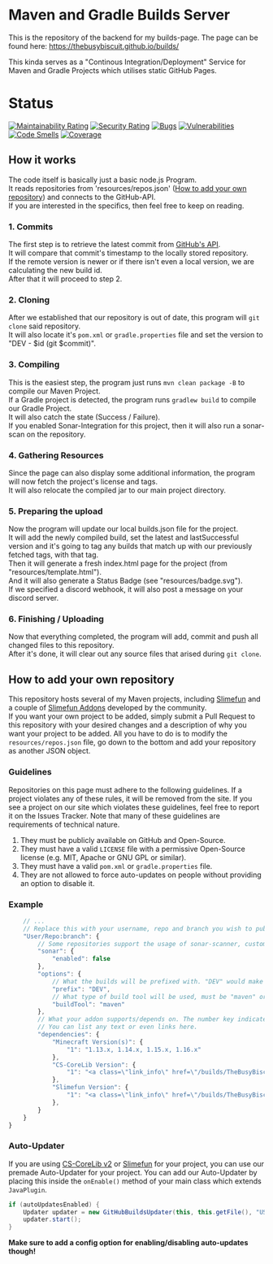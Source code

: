 # Maven and Gradle Builds Server
This is the repository of the backend for my builds-page.
The page can be found here: https://thebusybiscuit.github.io/builds/

This kinda serves as a "Continous Integration/Deployment" Service for Maven and Gradle Projects which utilises static GitHub Pages.

# Status
[![Maintainability Rating](https://sonarcloud.io/api/project_badges/measure?project=TheBusyBiscuit_builds&metric=sqale_rating)](https://sonarcloud.io/dashboard?id=TheBusyBiscuit_builds)
[![Security Rating](https://sonarcloud.io/api/project_badges/measure?project=TheBusyBiscuit_builds&metric=security_rating)](https://sonarcloud.io/dashboard?id=TheBusyBiscuit_builds)
[![Bugs](https://sonarcloud.io/api/project_badges/measure?project=TheBusyBiscuit_builds&metric=bugs)](https://sonarcloud.io/dashboard?id=TheBusyBiscuit_builds)
[![Vulnerabilities](https://sonarcloud.io/api/project_badges/measure?project=TheBusyBiscuit_builds&metric=vulnerabilities)](https://sonarcloud.io/dashboard?id=TheBusyBiscuit_builds)
[![Code Smells](https://sonarcloud.io/api/project_badges/measure?project=TheBusyBiscuit_builds&metric=code_smells)](https://sonarcloud.io/dashboard?id=TheBusyBiscuit_builds)
[![Coverage](https://sonarcloud.io/api/project_badges/measure?project=TheBusyBiscuit_builds&metric=coverage)](https://sonarcloud.io/dashboard?id=TheBusyBiscuit_builds)


## How it works
The code itself is basically just a basic node.js Program.<br>
It reads repositories from 'resources/repos.json' ([How to add your own repository](#how-to-add-your-own-repository)) and connects to the GitHub-API.<br>
If you are interested in the specifics, then feel free to keep on reading.<br>

### 1. Commits
The first step is to retrieve the latest commit from [GitHub's API](https://developer.github.com/v3/repos/commits/).<br>
It will compare that commit's timestamp to the locally stored repository.<br>
If the remote version is newer or if there isn't even a local version, we are calculating the new build id.<br>
After that it will proceed to step 2.<br>

### 2. Cloning
After we established that our repository is out of date, this program will ```git clone``` said repository.<br>
It will also locate it's `pom.xml` or `gradle.properties` file and set the version to "DEV - $id (git $commit)".<br>

### 3. Compiling
This is the easiest step, the program just runs ```mvn clean package -B``` to compile our Maven Project.<br>
If a Gradle project is detected, the program runs ```gradlew build``` to compile our Gradle Project.<br>
It will also catch the state (Success / Failure).<br>
If you enabled Sonar-Integration for this project, then it will also run a sonar-scan on the repository.<br>

### 4. Gathering Resources
Since the page can also display some additional information, the program will now fetch the project's license and tags.<br>
It will also relocate the compiled jar to our main project directory.<br>

### 5. Preparing the upload
Now the program will update our local builds.json file for the project.<br>
It will add the newly compiled build, set the latest and lastSuccessful version 
and it's going to tag any builds that match up with our previously fetched tags, with that tag.<br>
Then it will generate a fresh index.html page for the project (from "resources/template.html").<br>
And it will also generate a Status Badge (see "resources/badge.svg").<br>
If we specified a discord webhook, it will also post a message on your discord server.<br>

### 6. Finishing / Uploading
Now that everything completed, the program will add, commit and push all changed files to this repository.<br>
After it's done, it will clear out any source files that arised during ```git clone```.<br>

## How to add your own repository
This repository hosts several of my Maven projects, including [Slimefun](https://github.com/Slimefun/Slimefun4) and a couple of [Slimefun Addons](https://github.com/Slimefun/Slimefun4/wiki/Addons) developed by the community.<br>
If you want your own project to be added, simply submit a Pull Request to this repository with your desired changes and a description of why you want your project to be added.
All you have to do is to modify the `resources/repos.json` file, go down to the bottom and add your repository as another JSON object.

### Guidelines
Repositories on this page must adhere to the following guidelines.
If a project violates any of these rules, it will be removed from the site.
If you see a project on our site which violates these guidelines, feel free to report it on the Issues Tracker.
Note that many of these guidelines are requirements of technical nature.

1. They must be publicly available on GitHub and Open-Source.
2. They must have a valid `LICENSE` file with a permissive Open-Source license (e.g. MIT, Apache or GNU GPL or similar).
3. They must have a valid `pom.xml` or `gradle.properties` file.
4. They are not allowed to force auto-updates on people without providing an option to disable it.

### Example
```javascript
    // ...
    // Replace this with your username, repo and branch you wish to publish. For example: AwesomeUser/CoolAddon:main
    "User/Repo:branch": {
        // Some repositories support the usage of sonar-scanner, custom repositories cannot have this feature though (yet)
        "sonar": {
            "enabled": false
        },        
        "options": {
            // What the builds will be prefixed with. "DEV" would make builds like "CoolAddon - DEV 1 (githash)"
            "prefix": "DEV",
            // What type of build tool will be used, must be "maven" or "gradle"
            "buildTool": "maven"
        },
        // What your addon supports/depends on. The number key indicates the minium build.
        // You can list any text or even links here.
        "dependencies": {
            "Minecraft Version(s)": {
                "1": "1.13.x, 1.14.x, 1.15.x, 1.16.x"
            },
            "CS-CoreLib Version": {
                "1": "<a class=\"link_info\" href=\"/builds/TheBusyBiscuit/CS-CoreLib/master/#100\">dev #100</a>"
            },
            "Slimefun Version": {
                "1": "<a class=\"link_info\" href=\"/builds/TheBusyBiscuit/Slimefun4/master/#600\">dev #600</a>"
            },
        }
    }
}
```

### Auto-Updater
If you are using [CS-CoreLib v2](https://github.com/TheBusyBiscuit/CS-CoreLib2) or [Slimefun](https://github.com/Slimefun/Slimefun4) for your project, you can use our premade Auto-Updater for your project.
You can add our Auto-Updater by placing this inside the `onEnable()` method of your main class which extends `JavaPlugin`.

```java
if (autoUpdatesEnabled) {
    Updater updater = new GitHubBuildsUpdater(this, this.getFile(), "USER/REPO/BRANCH");
    updater.start();
}
```

**Make sure to add a config option for enabling/disabling auto-updates though!**
